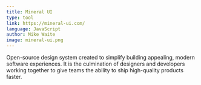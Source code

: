 ```yaml
---
title: Mineral UI
type: tool
link: https://mineral-ui.com/
language: JavaScript
author: Mike Waite
image: mineral-ui.png
---
```


Open-source design system created to simplify building appealing, modern
software experiences. It is the culmination of designers and developers working
together to give teams the ability to ship high-quality products faster.

